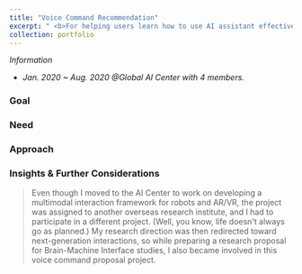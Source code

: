 ```yaml
---
title: "Voice Command Recommendation"
excerpt: " <b>For helping users learn how to use AI assistant effectively</b> <br/><img src='/images/500x300.png'>"
collection: portfolio
---
```


_Information_
* _Jan. 2020 ~ Aug. 2020 @Global AI Center with 4 members._

### Goal

### Need

### Approach

### Insights & Further Considerations

> Even though I moved to the AI Center to work on developing a multimodal interaction framework for robots and AR/VR, the project was assigned to another overseas research institute, and I had to participate in a different project. (Well, you know, life doesn't always go as planned.) My research direction was then redirected toward next-generation interactions, so while preparing a research proposal for Brain-Machine Interface studies, I also became involved in this voice command proposal project.